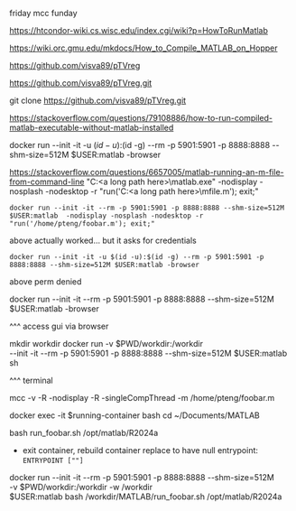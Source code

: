 
friday mcc funday

https://htcondor-wiki.cs.wisc.edu/index.cgi/wiki?p=HowToRunMatlab

https://wiki.orc.gmu.edu/mkdocs/How_to_Compile_MATLAB_on_Hopper

https://github.com/visva89/pTVreg

https://github.com/visva89/pTVreg.git

git clone https://github.com/visva89/pTVreg.git

https://stackoverflow.com/questions/79108886/how-to-run-compiled-matlab-executable-without-matlab-installed





docker run --init -it -u $(id -u):$(id -g) --rm -p 5901:5901 -p 8888:8888 --shm-size=512M $USER:matlab -browser

https://stackoverflow.com/questions/6657005/matlab-running-an-m-file-from-command-line
"C:\<a long path here>\matlab.exe" -nodisplay -nosplash -nodesktop -r "run('C:\<a long path here>\mfile.m'); exit;"

```
docker run --init -it --rm -p 5901:5901 -p 8888:8888 --shm-size=512M $USER:matlab  -nodisplay -nosplash -nodesktop -r "run('/home/pteng/foobar.m'); exit;"
```
above actually worked... but it asks for credentials

```
docker run --init -it -u $(id -u):$(id -g) --rm -p 5901:5901 -p 8888:8888 --shm-size=512M $USER:matlab -browser
```
above  perm denied

docker run --init -it --rm -p 5901:5901 -p 8888:8888 --shm-size=512M $USER:matlab -browser

^^^ access gui via browser

mkdir workdir
docker run -v $PWD/workdir:/workdir \
  --init -it --rm -p 5901:5901 -p 8888:8888 --shm-size=512M $USER:matlab sh

^^^ terminal

mcc -v -R -nodisplay -R -singleCompThread -m /home/pteng/foobar.m

docker exec -it $running-container bash
cd ~/Documents/MATLAB

bash run_foobar.sh /opt/matlab/R2024a

+ exit container, rebuild container replace to have null entrypoint: `ENTRYPOINT [""]`

docker run --init -it --rm -p 5901:5901 -p 8888:8888 --shm-size=512M \
    -v $PWD/workdir:/workdir -w /workdir \
    $USER:matlab bash /workdir/MATLAB/run_foobar.sh /opt/matlab/R2024a
    
